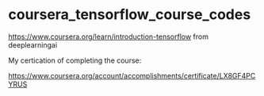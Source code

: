 # coursera_tensorflow_course_codes
https://www.coursera.org/learn/introduction-tensorflow
from deeplearningai

My certication of completing the course:

https://www.coursera.org/account/accomplishments/certificate/LX8GF4PCYRUS
